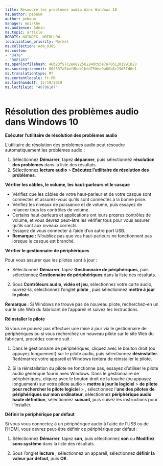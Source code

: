 ```yaml
---
title: Résoudre les problèmes audio dans Windows 10
ms.author: pebaum
author: pebaum
manager: mnirkhe
ms.audience: Admin
ms.topic: article
ROBOTS: NOINDEX, NOFOLLOW
localization_priority: Normal
ms.collection: Adm_O365
ms.custom:
- "3476"
- "9001463"
ms.openlocfilehash: 46b23f97c2e682258224dc95e7a76b1201991828
ms.sourcegitcommit: 802537a54ef8bde1bdd758ee9a60b6c19d37d6e1
ms.translationtype: MT
ms.contentlocale: fr-FR
ms.lasthandoff: 12/19/2019
ms.locfileid: "40796107"
---
```

# <a name="troubleshooting-audio-problems-in-windows-10"></a>Résolution des problèmes audio dans Windows 10

**Exécuter l’utilitaire de résolution des problèmes audio**

L’utilitaire de résolution des problèmes audio peut résoudre automatiquement les problèmes audio : 

1. Sélectionnez **Démarrer**, tapez **dépanner**, puis sélectionnez **résolution des problèmes** dans la liste des résultats. 
2. Sélectionnez **lecture audio** > **Exécutez l’utilitaire de résolution des problèmes**.

**Vérifier les câbles, le volume, les haut-parleurs et le casque**

- Vérifiez que les câbles de votre haut-parleur et de votre casque sont connectés et assurez-vous qu’ils sont connectés à la bonne prise.
- Vérifiez les niveaux de puissance et de volume, puis essayez de relancer tous les contrôles de volume.
- Certains haut-parleurs et applications ont leurs propres contrôles de volume, et vous devrez peut-être les vérifier tous pour vous assurer qu’ils sont aux niveaux corrects.
- Essayez de vous connecter à l’aide d’un autre port USB.
- **Remarque :** N’oubliez pas que vos haut-parleurs ne fonctionnent pas lorsque le casque est branché.

**Vérifier le gestionnaire de périphériques**

Pour vous assurer que les pilotes sont à jour :

- Sélectionnez **Démarrer**, tapez **Gestionnaire de périphériques**, puis sélectionnez **Gestionnaire de périphériques** dans la liste des résultats.

2. Sous **Contrôleurs audio, vidéo et jeu**, sélectionnez votre carte audio, ouvrez-la, sélectionnez l’onglet **pilote** , puis sélectionnez **mettre à jour le pilote**. 

**Remarque :** Si Windows ne trouve pas de nouveau pilote, recherchez-en un sur le site Web du fabricant de l’appareil et suivez les instructions.

**Réinstaller le pilote**

Si vous ne pouvez pas effectuer une mise à jour via le gestionnaire de périphériques ou si vous recherchez un nouveau pilote sur le site Web du fabricant, procédez comme suit : 

1. Dans le gestionnaire de périphériques, cliquez avec le bouton droit (ou appuyez longuement) sur le pilote audio, puis sélectionnez **désinstaller**. Redémarrez votre appareil et Windows tentera de réinstaller le pilote.

2. Si la réinstallation du pilote ne fonctionne pas, essayez d’utiliser le pilote audio générique fourni avec Windows. Dans le gestionnaire de périphériques, cliquez avec le bouton droit de la touche (ou appuyez longuement) sur votre pilote audio > **mettre à jour le logiciel** > **de pilote pour rechercher le pilote logiciel** > , sélectionnez l'**une des pilotes de périphériques sur mon ordinateur**, sélectionnez **périphérique audio haute définition**, sélectionnez **suivant**, puis suivez les instructions pour l’installer.

**Définir le périphérique par défaut**

Si vous vous connectez à un périphérique audio à l’aide de l’USB ou de l’HDMI, vous devrez peut-être définir ce périphérique par défaut : 

1. Sélectionnez **Démarrer**, tapez **son**, puis sélectionnez **son** ou **Modifiez sons système** dans la liste des résultats.

2. Sous l’onglet **lecture** , sélectionnez un appareil, sélectionnez **définir la valeur par défaut**, puis **OK**.

